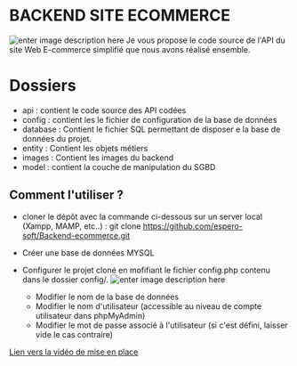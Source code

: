# BACKEND SITE ECOMMERCE

![enter image description here](https://api-jstore.espero-soft.com/images/api/api-jstore.PNG)
Je vous propose le code source de l'API du site Web E-commerce simplifié que nous avons réalisé ensemble.


# Dossiers
- api : contient le code source des API codées
- config : contient les le fichier de configuration de la base de données
- database : Contient le fichier SQL permettant de disposer e la base de données du projet.
- entity : Contient les objets métiers 
- images : Contient les images du backend
- model : contient la couche de manipulation du SGBD

## Comment l'utiliser ?
- cloner le dépôt avec la commande ci-dessous sur un server local (Xampp, MAMP, etc..) : 
git clone https://github.com/espero-soft/Backend-ecommerce.git
- Créer une base de données MYSQL
- Configurer le projet cloné en mofifiant le fichier config.php contenu dans le dossier config/.
![enter image description here](https://api-jstore.espero-soft.com/images/api/config-database.PNG)

	- Modifier le nom de la base de données 
	- Modifier le nom d'utilisateur (accessible au niveau de compte utilisateur dans phpMyAdmin)
	- Modifier le mot de passe associé à l'utilisateur (si c'est défini, laisser vide le cas contraire)

[Lien vers la vidéo de mise en place](https://www.youtube.com/watch?v=xSmQWPwTH-0&list=PLcjUkwa1cc3_nOi5r8wMCTNH6tz4Qo3zk&index=3&t=8s)

<!-- ri)DSK1\@K2%B1~X -->
<!-- https://dadanshow.000webhostapp.com/backend/api/products.php -->